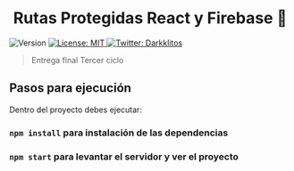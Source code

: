 <h1 align="center">Rutas Protegidas React y Firebase 👋</h1>
<p>
  <img alt="Version" src="https://img.shields.io/badge/version-1.0-blue.svg?cacheSeconds=2592000" />
  <a href="#" target="_blank">
    <img alt="License: MIT" src="https://img.shields.io/badge/License-MIT-yellow.svg" />
  </a>
  <a href="https://twitter.com/Darkklitos" target="_blank">
    <img alt="Twitter: Darkklitos" src="https://img.shields.io/twitter/follow/Darkklitos.svg?style=social" />
  </a>
</p>

> Entrega final Tercer ciclo

## Pasos para ejecución

Dentro del proyecto debes ejecutar:

### `npm install` para instalación de las dependencias
### `npm start` para levantar el servidor y ver el proyecto
